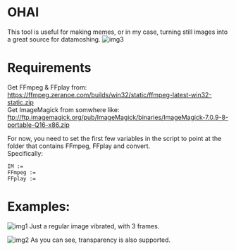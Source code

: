 # OHAI
This tool is useful for making memes, or in my case, turning still images into a great source for datamoshing.
![img3](https://i.imgur.com/dzcncwD.png)


# Requirements
Get FFmpeg & FFplay from: https://ffmpeg.zeranoe.com/builds/win32/static/ffmpeg-latest-win32-static.zip                          
Get ImageMagick from somwhere like:                                                                   
ftp://ftp.imagemagick.org/pub/ImageMagick/binaries/ImageMagick-7.0.9-8-portable-Q16-x86.zip

For now, you need to set the first few variables in the script to point at the folder that contains FFmpeg, FFplay and convert.          
Specifically:
```
IM :=
FFmpeg :=
FFplay :=
```

# Examples:
![img1](https://i.imgur.com/hVcyxxL.gif)
Just a regular image vibrated, with 3 frames.

![img2](https://i.imgur.com/PNE84w7.gif)
As you can see, transparency is also supported.
